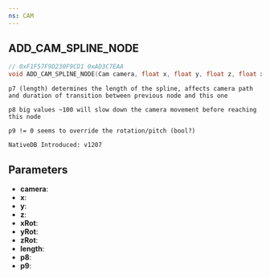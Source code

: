 ```yaml
---
ns: CAM
---
```

## ADD_CAM_SPLINE_NODE

```c
// 0xF1F57F9D230F9CD1 0xAD3C7EAA
void ADD_CAM_SPLINE_NODE(Cam camera, float x, float y, float z, float xRot, float yRot, float zRot, int length, int p8, int p9);
```

```
p7 (length) determines the length of the spline, affects camera path and duration of transition between previous node and this one

p8 big values ~100 will slow down the camera movement before reaching this node

p9 != 0 seems to override the rotation/pitch (bool?)

NativeDB Introduced: v1207
```

## Parameters
* **camera**:
* **x**:
* **y**:
* **z**:
* **xRot**:
* **yRot**:
* **zRot**:
* **length**:
* **p8**:
* **p9**:

